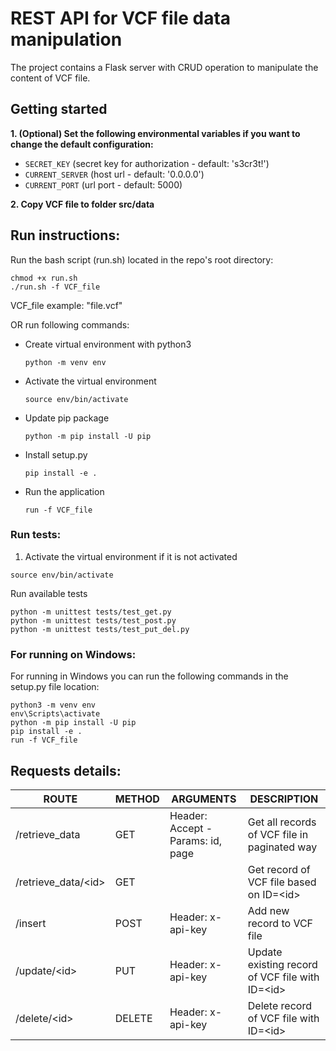 # REST API for VCF file data manipulation

The project contains a Flask server with CRUD operation to manipulate
the content of VCF file.

## Getting started
**1. (Optional) Set the following environmental variables if you want to change the
default configuration:**

- `SECRET_KEY` (secret key for authorization - default: 's3cr3t!')
- `CURRENT_SERVER` (host url - default: '0.0.0.0')
- `CURRENT_PORT` (url port - default: 5000)

**2. Copy VCF file to folder src/data**

## **Run instructions**:
Run the bash script (run.sh) located in the repo's root directory:
    
    chmod +x run.sh
    ./run.sh -f VCF_file

VCF_file example: "file.vcf"
    
OR run following commands:

- Create virtual environment with python3
    ```
    python -m venv env
    ```
- Activate the virtual environment
    ```
    source env/bin/activate
    ```
- Update pip package
    ```
    python -m pip install -U pip
    ```
- Install setup.py
    ```
    pip install -e .
    ```
- Run the application
    ```
    run -f VCF_file
    ```
### **Run tests**:
1. Activate the virtual environment if it is not activated
```
source env/bin/activate
```
Run available tests
   ```
   python -m unittest tests/test_get.py
   python -m unittest tests/test_post.py
   python -m unittest tests/test_put_del.py
   ````


### **For running on Windows**:
For running in Windows you can run the following commands in the
setup.py file location:
```
python3 -m venv env
env\Scripts\activate
python -m pip install -U pip
pip install -e .
run -f VCF_file
```


## **Requests details**:

| ROUTE               | METHOD | ARGUMENTS                          | DESCRIPTION                                     |
|---------------------|--------|------------------------------------|-------------------------------------------------|
| /retrieve_data      | GET    | Header: Accept - Params: id, page  | Get all records of VCF file in paginated way    |
| /retrieve_data/\<id> | GET    |                                    | Get record of VCF file based on ID=\<id>         |
| /insert             | POST   | Header: x-api-key                  | Add new record to VCF file                      |
| /update/\<id>        | PUT    | Header: x-api-key                  | Update existing record of VCF file with ID=\<id> |
| /delete/\<id>        | DELETE | Header: x-api-key                  | Delete record of VCF file with ID=\<id>          |
